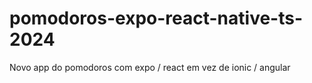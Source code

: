 # pomodoros-expo-react-native-ts-2024
Novo app do pomodoros com expo / react em vez de ionic / angular
